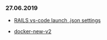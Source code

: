 ### 27.06.2019

* [RAILS vs-code launch .json settings](docv2/sample-settings-for-vscode-v2/rails-vscode-v2.md)

* [docker-new-v2](docv2/dockerv2.md)
